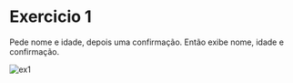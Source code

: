 
<h1>Exercicio 1</h1>
<p>Pede nome e idade, depois uma confirmação. Então exibe nome, idade e confirmação.</p>

![ex1](https://user-images.githubusercontent.com/114416169/224433413-115032f0-6296-4923-90f3-b48a0b56e7ff.gif)
